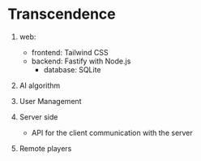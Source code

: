 # Transcendence

1. web:
   - frontend: Tailwind CSS
   - backend: Fastify with Node.js
      - database: SQLite

2. AI algorithm

4. User Management

6. Server side
   - API for the client communication with the server

5. Remote players
